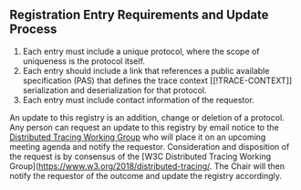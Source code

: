 ## Registration Entry Requirements and Update Process

1. Each entry must include a unique protocol, where the scope of uniqueness is
   the protocol itself.
2. Each entry should include a link that references a public available
   specification (PAS) that defines the trace context [[!TRACE-CONTEXT]]
   serialization and deserialization for that protocol.
3. Each entry must include contact information of the requestor.

An update to this registry is an addition, change or deletion of a protocol. Any
person can request an update to this registry by email notice  to the
[Distributed Tracing  Working
Group](https://www.w3.org/2018/distributed-tracing/) who will place it on an
upcoming meeting agenda and notify the requestor. Consideration and disposition
of the request is by consensus of the [W3C Distributed Tracing Working
Group](https://www.w3.org/2018/distributed-tracing/. The Chair will then notify
the requestor of the outcome and update the registry accordingly.